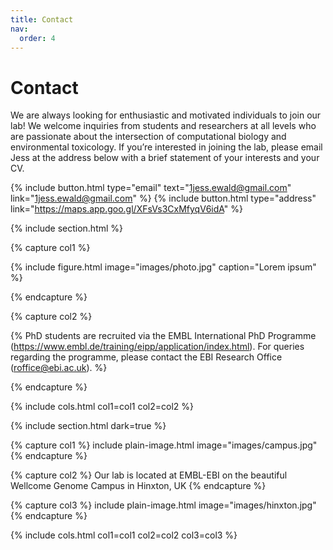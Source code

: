 ```yaml
---
title: Contact
nav:
  order: 4
---
```


# Contact

We are always looking for enthusiastic and motivated individuals to join our lab! We welcome inquiries from students and researchers at all levels who are passionate about the intersection of computational biology and environmental toxicology. If you’re interested in joining the lab, please email Jess at the address below with a brief statement of your interests and your CV.

{%
  include button.html
  type="email"
  text="1jess.ewald@gmail.com"
  link="1jess.ewald@gmail.com"
%}
{%
  include button.html
  type="address"
  link="https://maps.app.goo.gl/XFsVs3CxMfyqV6idA"
%}

{% include section.html %}

{% capture col1 %}

{%
  include figure.html
  image="images/photo.jpg"
  caption="Lorem ipsum"
%}

{% endcapture %}

{% capture col2 %}

{%
  PhD students are recruited via the EMBL International PhD Programme (https://www.embl.de/training/eipp/application/index.html). For queries regarding the programme, please contact the EBI Research Office (roffice@ebi.ac.uk).
%}

{% endcapture %}

{% include cols.html col1=col1 col2=col2 %}

{% include section.html dark=true %}

{% capture col1 %}
  include plain-image.html
  image="images/campus.jpg"
{% endcapture %}

{% capture col2 %}
  Our lab is located at EMBL-EBI on the beautiful Wellcome Genome Campus in Hinxton, UK
{% endcapture %}

{% capture col3 %}
  include plain-image.html
  image="images/hinxton.jpg"
{% endcapture %}

{% include cols.html col1=col1 col2=col2 col3=col3 %}
